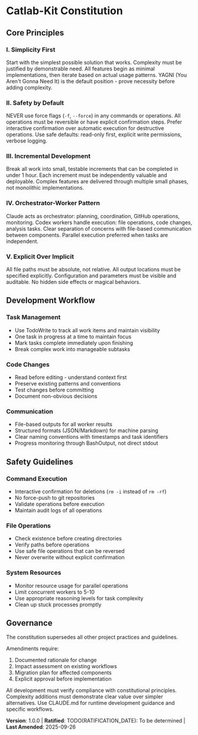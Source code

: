<!--
Sync Impact Report
Version Change: 0.0.0 → 1.0.0 (Initial constitution creation)
Modified Principles: New constitution established
Added Sections: All sections newly defined
Removed Sections: None
Templates Requiring Updates:
  - .specify/templates/plan-template.md (⚠ pending - needs alignment with simplicity principle)
  - .specify/templates/spec-template.md (⚠ pending - needs scope alignment)
  - .specify/templates/tasks-template.md (⚠ pending - needs task categorization update)
Follow-up TODOs:
  - RATIFICATION_DATE: To be determined once officially adopted
-->

# Catlab-Kit Constitution

## Core Principles

### I. Simplicity First
Start with the simplest possible solution that works. Complexity must be justified by demonstrable need.
All features begin as minimal implementations, then iterate based on actual usage patterns.
YAGNI (You Aren't Gonna Need It) is the default position - prove necessity before adding complexity.

### II. Safety by Default
NEVER use force flags (`-f`, `--force`) in any commands or operations.
All operations must be reversible or have explicit confirmation steps.
Prefer interactive confirmation over automatic execution for destructive operations.
Use safe defaults: read-only first, explicit write permissions, verbose logging.

### III. Incremental Development
Break all work into small, testable increments that can be completed in under 1 hour.
Each increment must be independently valuable and deployable.
Complex features are delivered through multiple small phases, not monolithic implementations.

### IV. Orchestrator-Worker Pattern
Claude acts as orchestrator: planning, coordination, GitHub operations, monitoring.
Codex workers handle execution: file operations, code changes, analysis tasks.
Clear separation of concerns with file-based communication between components.
Parallel execution preferred when tasks are independent.

### V. Explicit Over Implicit
All file paths must be absolute, not relative.
All output locations must be specified explicitly.
Configuration and parameters must be visible and auditable.
No hidden side effects or magical behaviors.

## Development Workflow

### Task Management
- Use TodoWrite to track all work items and maintain visibility
- One task in progress at a time to maintain focus
- Mark tasks complete immediately upon finishing
- Break complex work into manageable subtasks

### Code Changes
- Read before editing - understand context first
- Preserve existing patterns and conventions
- Test changes before committing
- Document non-obvious decisions

### Communication
- File-based outputs for all worker results
- Structured formats (JSON/Markdown) for machine parsing
- Clear naming conventions with timestamps and task identifiers
- Progress monitoring through BashOutput, not direct stdout

## Safety Guidelines

### Command Execution
- Interactive confirmation for deletions (`rm -i` instead of `rm -rf`)
- No force-push to git repositories
- Validate operations before execution
- Maintain audit logs of all operations

### File Operations
- Check existence before creating directories
- Verify paths before operations
- Use safe file operations that can be reversed
- Never overwrite without explicit confirmation

### System Resources
- Monitor resource usage for parallel operations
- Limit concurrent workers to 5-10
- Use appropriate reasoning levels for task complexity
- Clean up stuck processes promptly

## Governance

The constitution supersedes all other project practices and guidelines.

Amendments require:
1. Documented rationale for change
2. Impact assessment on existing workflows
3. Migration plan for affected components
4. Explicit approval before implementation

All development must verify compliance with constitutional principles.
Complexity additions must demonstrate clear value over simpler alternatives.
Use CLAUDE.md for runtime development guidance and specific workflows.

**Version**: 1.0.0 | **Ratified**: TODO(RATIFICATION_DATE): To be determined | **Last Amended**: 2025-09-26